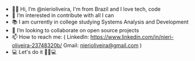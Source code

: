 - 🖐🏾 Hi, I’m @nierioliveira, I'm from Brazil and I love tech, code
- 👀 I’m interested in contribute with all I can
- 📚 I am currently in college studying Systems Analysis and Development 
- 💞️ I’m looking to collaborate on open source projects
- 📫 How to reach me: ( LinkedIn: https://www.linkedin.com/in/nieri-oliveira-23748320b/   Gmail: nierioliveira@gmail.com )
- 💻 Let's do it 💪🏾💻

<!---
nierioliveira/nierioliveira is a ✨ special ✨ repository because its `README.md` (this file) appears on your GitHub profile.
You can click the Preview link to take a look at your changes.
--->
